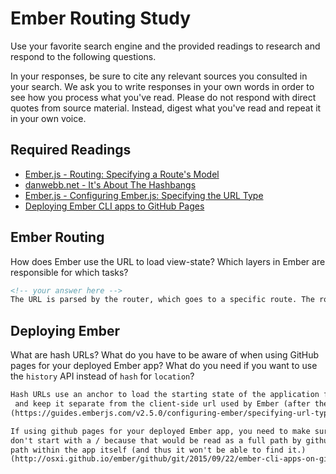 # Ember Routing Study

Use your favorite search engine and the provided readings to research and
respond to the following questions.

In your responses, be sure to cite any relevant sources you consulted in your
search. We ask you to write responses in your own words in order to see how you
process what you've read. Please do not respond with direct quotes from source
material. Instead, digest what you've read and repeat it in your own voice.

## Required Readings

-   [Ember.js - Routing: Specifying a Route's Model](https://guides.emberjs.com/v2.5.0/routing/specifying-a-routes-model/)
-   [danwebb.net - It's About The Hashbangs](http://danwebb.net/2011/5/28/it-is-about-the-hashbangs)
-   [Ember.js - Configuring Ember.js: Specifying the URL Type](https://guides.emberjs.com/v2.5.0/configuring-ember/specifying-url-type/)
-   [Deploying Ember CLI apps to GitHub Pages](http://osxi.github.io/ember/github/git/2015/09/22/ember-cli-apps-on-github-pages.html)

## Ember Routing

How does Ember use the URL to load view-state? Which layers in Ember are
responsible for which tasks?

```md
<!-- your answer here -->
The URL is parsed by the router, which goes to a specific route. The route is connected to a model. Models return some kind of data (or promise object, or plain object), which is then hooked into a template. All together, those things are how Ember uses a URL to load a view state.
```

## Deploying Ember

What are hash URLs? What do you have to be aware of when using GitHub pages for
your deployed Ember app? What do you need if you want to use the `history` API
instead of `hash` for `location`?

```md
Hash URLs use an anchor to load the starting state of the application from the server
 and keep it separate from the client-side url used by Ember (after the hash).
(https://guides.emberjs.com/v2.5.0/configuring-ember/specifying-url-type/)

If using github pages for your deployed Ember app, you need to make sure that path names
don't start with a / because that would be read as a full path by github, instead of a relative
path within the app itself (and thus it won't be able to find it.)
(http://osxi.github.io/ember/github/git/2015/09/22/ember-cli-apps-on-github-pages.html)

```
